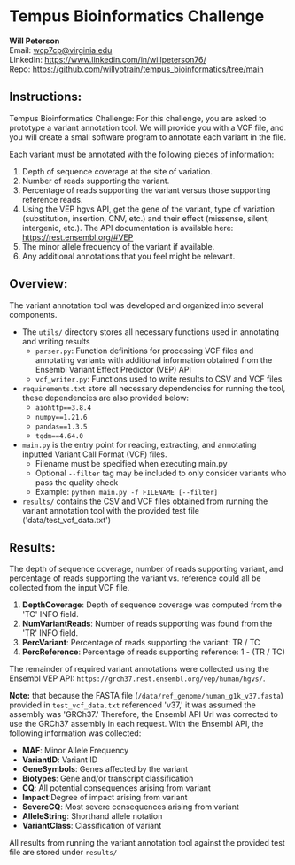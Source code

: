# Tempus Bioinformatics Challenge
**Will Peterson** <br />
Email: wcp7cp@virginia.edu <br />
LinkedIn: https://www.linkedin.com/in/willpeterson76/ <br />
Repo: https://github.com/willyptrain/tempus_bioinformatics/tree/main <br />

## Instructions:
Tempus Bioinformatics Challenge: For this challenge, you are asked to prototype a variant annotation tool. We will provide you with a VCF file, and you will create a small software program to annotate each variant in the file.

Each variant must be annotated with the following pieces of information:
1. Depth of sequence coverage at the site of variation.
2. Number of reads supporting the variant.
3. Percentage of reads supporting the variant versus those supporting reference reads.
4. Using the VEP hgvs API, get the gene of the variant, type of variation (substitution,
insertion, CNV, etc.) and their effect (missense, silent, intergenic, etc.). The API
documentation is available here: https://rest.ensembl.org/#VEP
5. The minor allele frequency of the variant if available.
6. Any additional annotations that you feel might be relevant.

## Overview:
The variant annotation tool was developed and organized into several components. 
* The `utils/` directory stores all necessary functions used in annotating and writing results
  * `parser.py`: Function definitions for processing VCF files and annotating variants with additional information obtained from the Ensembl Variant Effect Predictor (VEP) API
  * `vcf_writer.py`: Functions used to write results to CSV and VCF files
* `requirements.txt` store all necessary dependencies for running the tool, these dependencies are also provided below:
  * `aiohttp==3.8.4`
  * `numpy==1.21.6`
  * `pandas==1.3.5`
  * `tqdm==4.64.0`
* `main.py` is the entry point for reading, extracting, and annotating inputted Variant Call Format (VCF) files.
  * Filename must be specified when executing main.py
  * Optional `--filter` tag may be included to only consider variants who pass the quality check
  * Example: `python main.py -f FILENAME [--filter]`
* `results/` contains the CSV and VCF files obtained from running the variant annotation tool with the provided test file ('data/test_vcf_data.txt')


## Results:
The depth of sequence coverage, number of reads supporting variant, and percentage of reads supporting the variant vs. reference could all be collected from the input VCF file. 
  1. **DepthCoverage**: Depth of sequence coverage was computed from the 'TC' INFO field.
  2. **NumVariantReads**: Number of reads supporting was found from the 'TR' INFO field. 
  3. **PercVariant**: Percentage of reads supporting the variant: TR / TC
  4. **PercReference**: Percentage of reads supporting reference: 1 - (TR / TC)
     
The remainder of required variant annotations were collected using the Ensembl VEP API: `https://grch37.rest.ensembl.org/vep/human/hgvs/`.

**Note:** that because the FASTA file (`/data/ref_genome/human_g1k_v37.fasta`) provided in `test_vcf_data.txt` referenced 'v37,' it was assumed the assembly was 'GRCh37.' Therefore, the Ensembl API Url was corrected to use the GRCh37 assembly in each request. With the Ensembl API, the following information was collected:
* **MAF**: Minor Allele Frequency
* **VariantID**: Variant ID
* **GeneSymbols**: Genes affected by the variant
* **Biotypes**: Gene and/or transcript classification
* **CQ**: All potential consequences arising from variant
* **Impact**:Degree of impact arising from variant
* **SevereCQ**: Most severe consequences arising from variant
* **AlleleString**: Shorthand allele notation
* **VariantClass**: Classification of variant

All results from running the variant annotation tool against the provided test file are stored under `results/`







